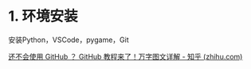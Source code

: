# 1. 环境安装

安装Python，VSCode，pygame，Git

[还不会使用 GitHub ？ GitHub 教程来了！万字图文详解 - 知乎 (zhihu.com)](https://zhuanlan.zhihu.com/p/369486197)

